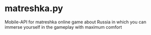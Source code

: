 # matreshka.py
Mobile-API for matreshka  online game about Russia in which you can immerse yourself in the gameplay with maximum comfort
